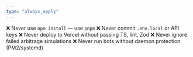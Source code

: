 ```yaml
---
type: "always_apply"
---
```


❌ Never use `npm install` — use `pnpm`
❌ Never commit `.env.local` or API keys
❌ Never deploy to Vercel without passing TS, lint, Zod
❌ Never ignore failed arbitrage simulations
❌ Never run bots without daemon protection (PM2/systemd)